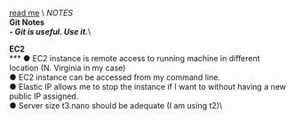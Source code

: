[read me](https://github.com/Kimball-Peterson/startup/blob/main/README.md) \\
*NOTES*\
**Git Notes**\
***- Git is useful. Use it.***\

**EC2**\
*** ●	EC2 instance is remote access to running machine in different location (N. Virginia in my case)\
	●	EC2 instance can be accessed from my command line.\
	●	Elastic IP allows me to stop the instance if I want to without having a new public IP assigned.\
	●	Server size t3.nano should be adequate (I am using t2)\
